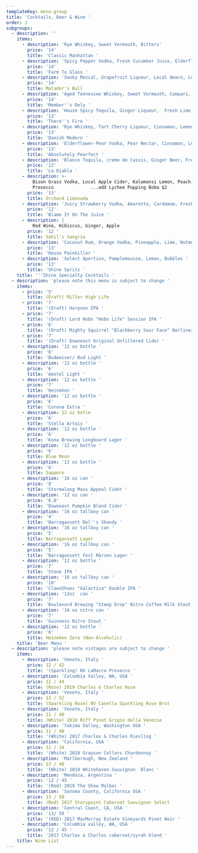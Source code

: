 ```yaml
---
templateKey: menu-group
title: 'Cocktails, Beer & Wine '
order: 1
subgroups:
  - description: ''
    items:
      - description: 'Rye Whiskey, Sweet Vermouth, Bitters'
        price: '14'
        title: 'Classic Manhattan '
      - description: 'Spicy Pepper Vodka, Fresh Cucumber Juice, Elderflower, Lemon '
        price: '14'
        title: 'Farm To Glass '
      - description: 'Smoky Mezcal, Grapefruit Liqueur, Local Amaro, Lemon, Orange Bitters '
        price: '14'
        title: Matador's Bull
      - description: 'Aged Tennessee Whiskey, Sweet Vermouth, Campari, Tart Cherry Liqueur '
        price: '14'
        title: 'Member''s Only '
      - description: 'House Spicy Tequila, Ginger Liqueur,  Fresh Lime, Agave '
        price: '13'
        title: 'There''s Fire '
      - description: 'Rye Whiskey, Tart Cherry Liqueur, Cinnamon, Lemon '
        price: '13'
        title: 'Danish Modern '
      - description: 'Elderflower-Pear Vodka, Pear Nectar, Cinnamon, Lemon '
        price: '13'
        title: 'Absolutely Pearfect '
      - description: 'Blanco Tequila, creme de Cassis, Ginger Beer, Fresh Lime '
        price: '12'
        title: 'La Diabla '
      - description: >-
          Bison Grass Vodka, Local Apple Cider, Kalamansi Lemon, Peach,
          Prosecco              ...add Lychee Popping Boba $2
        price: '13'
        title: Orchard Limonada
      - description: 'Juicy Strawberry Vodka, Amaretto, Cardamom, Fresh Lime '
        price: '12'
        title: 'Blame It On The Juice '
      - description: |
          Red Wine, Hibiscus, Ginger, Apple
        price: '12 '
        title: Sahil's Sangria
      - description: 'Coconut Rum, Orange Vodka, Pineapple, Lime, Nutmeg'
        price: '13'
        title: 'House Painkiller '
      - description: 'Select Apertivo, Pamplemousse, Lemon, Bubbles '
        price: '13'
        title: 'Shine Spritz '
    title: '''Shine Specialty Cocktails '
  - description: 'please note this menu is subject to change '
    items:
      - price: '5'
        title: (Draft) Miller High Life
      - price: '7'
        title: '(Draft) Harpoon IPA '
      - price: '7'
        title: '(Draft) Lord Hobo "Hobo Life" Session IPA '
      - price: '6'
        title: '(Draft) Mighty Squirrel "Blackberry Sour Face" Berliner Weisse '
      - price: '7'
        title: '(Draft) Downeast Original Unfiltered Cider '
      - description: '12 oz bottle '
        price: '6'
        title: 'Budweiser/ Bud Light '
      - description: '12 oz bottle '
        price: '6'
        title: 'Amstel Light '
      - description: '12 oz bottle '
        price: '7'
        title: 'Heineken '
      - description: '12 oz bottle '
        price: '6'
        title: 'Corona Extra '
      - description: 12 oz botle
        price: '6'
        title: 'Stella Artois '
      - description: '12 oz bottle '
        price: '6'
        title: 'Kona Brewing Longboard Lager '
      - description: '12 oz bottle '
        price: '6'
        title: Blue Moon
      - description: '12 oz bottle '
        price: '6'
        title: Sapporo
      - description: '16 oz can '
        price: '8'
        title: 'Stormalong Mass Appeal Cider '
      - description: '12 oz can '
        price: '6.0'
        title: 'Downeast Pumpkin Blend Cider '
      - description: '16 oz tallboy can '
        price: '4'
        title: 'Narragansett Del''s Shandy '
      - description: '16 oz tallboy can '
        price: '5'
        title: Narragansett Lager
      - description: '16 oz tallboy can '
        price: '5'
        title: 'Narragansett Fest Märzen Lager '
      - description: '12 oz bottle '
        price: '7'
        title: 'Stone IPA '
      - description: '16 oz tallboy can '
        price: '10'
        title: 'ClownShoes "Galactica" Double IPA '
      - description: '12oz  can '
        price: '7'
        title: 'Boulevard Brewing "Steep Drop" Nitro Coffee Milk Stout '
      - description: '16 oz nitro can '
        price: '7'
        title: 'Guinness Nitro Stout '
      - description: '12 oz bottle '
        price: '6'
        title: Heineken Zero (Non-Alcoholic)
    title: 'Beer Menu '
  - description: 'please note vintages are subject to change '
    items:
      - description: 'Veneto, Italy '
        price: 12 / 42
        title: '(Sparkling) NV LaMarca Prosecco '
      - description: 'Columbia Valley, WA, USA '
        price: 12 / 44
        title: (Rose) 2019 Charles & Charles Rose
      - description: 'Veneto, Italy '
        price: 13 / 52
        title: (Sparkling Rose) NV Canella Sparkling Rose Brut
      - description: 'Veneto, Italy '
        price: 11 / 40
        title: (White) 2018 Riff Pinot Grigio della Venezie
      - description: 'Yakima Valley, Washington USA '
        price: 11 / 40
        title: '(White) 2017 Charles & Charles Riesling '
      - description: 'California, USA '
        price: 11 / 34
        title: '(White) 2018 Grayson Cellars Chardonnay '
      - description: 'Marlborough, New Zealand '
        price: 13 / 48
        title: '(White) 2019 Whitehaven Sauvignon  Blanc '
      - description: 'Mendoza, Argentina '
        price: '12 / 45 '
        title: '(Red) 2019 The Show Malbec '
      - description: 'Sonoma County, California USA '
        price: 13 / 50
        title: (Red) 2017 Storypoint Cabernet Sauvignon Select
      - description: 'Central Coast, CA, USA '
        price: '13/ 50 '
        title: '(RED) 2017 MacMurray Estate Vineyards Pinot Noir '
      - description: 'Columbia valley, WA, USA '
        price: '12 / 45 '
        title: '2017 Charles & Charles cabernet/syrah blend '
    title: Wine List
---
```


